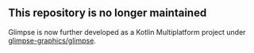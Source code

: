 ## This repository is no longer maintained

Glimpse is now further developed as a Kotlin Multiplatform project under [glimpse-graphics/glimpse](https://github.com/glimpse-graphics/glimpse).
